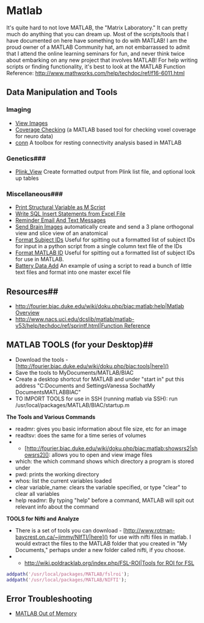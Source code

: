 # Matlab

It's quite hard to not love MATLAB, the "Matrix Laboratory."  It can pretty much do anything that you can dream up.  Most of the scripts/tools that I have documented on here have something to do with MATLAB!  I am the proud owner of a MATLAB Community hat, am not embarrassed to admit that I attend the online learning seminars for fun, and never think twice about embarking on any new project that involves MATLAB!  For help writing scripts or finding functionality, it's best to look at the MATLAB Function Reference:  http://www.mathworks.com/help/techdoc/ref/f16-6011.html 

## Data Manipulation and Tools

### Imaging

 - [View Images]() 
 - [Coverage Checking]() (a MATLAB based tool for checking voxel coverage for neuro data) 
 - [conn]() A toolbox for resting connectivity analysis based in MATLAB 

### Genetics### 

 - [Plink_View]() Create formatted output from Plink list file, and optional look up tables 

### Miscellaneous### 
 - [Print Structural Variable as M Script]() 
 - [Write SQL Insert Statements from Excel File]() 
 - [Reminder Email And Text Messages]() 
 - [Send Brain Images]() automatically create and send a 3 plane orthogonal view and slice view of an anatomical 
 - [Format Subject IDs]() Useful for spitting out a formatted list of subject IDs for input in a python script from a single column text file of the IDs 
 - [Format MATLAB ID]() Useful for spitting out a formatted list of subject IDs for use in MATLAB.
 - [Battery Data Add]() An example of using a script to read a bunch of little text files and format into one master excel file 

## Resources## 
 - [http://fourier.biac.duke.edu/wiki/doku.php/biac:matlab:help|Matlab Overview]() 
 - [http://www.nacs.uci.edu/dcslib/matlab/matlab-v53/help/techdoc/ref/sprintf.html|Function Reference]() 

## MATLAB TOOLS (for your Desktop)## 
  - Download the tools  - [http://fourier.biac.duke.edu/wiki/doku.php/biac:tools|here]()
  - Save the tools to MyDocuments/MATLAB/BIAC
  - Create a desktop shortcut for MATLAB and under "start in" put this address "C:Documents and SettingsVanessa SochatMy DocumentsMATLABBIAC"
  - TO IMPORT TOOLS for use in SSH (running matlab via SSH):  run /usr/local/packages/MATLAB/BIAC/startup.m

**The Tools and Various Commands**
 
  * readmr: gives you basic information about file size, etc for an image
  * readtsv: does the same for a time series of volumes
  *  - [http://fourier.biac.duke.edu/wiki/doku.php/biac:matlab:showsrs2|showsrs2](): allows you to open and view image files
  * which: the which command shows which directory a program is stored under
  * pwd: prints the working directory
  * whos: list the current variables loaded
  * clear variable_name: clears the variable specified, or type "clear" to clear all variables
  * help readmr:  By typing "help" before a command, MATLAB will spit out relevant info about the command

**TOOLS for Nifti and Analyze** 

  * There is a set of tools you can download  - [http://www.rotman-baycrest.on.ca/~jimmy/NIfTI/|here]() for use with nifti files in matlab.  I would extract the files to the MATLAB folder that you created in "My Documents," perhaps under a new folder called nifti, if you choose.
  *  - [http://wiki.poldracklab.org/index.php/FSL-ROI|Tools for ROI for FSL]()


```matlab
addpath('/usr/local/packages/MATLAB/fslroi');
addpath('/usr/local/packages/MATLAB/NIFTI');
```

## Error Troubleshooting
 - [MATLAB Out of Memory]()
